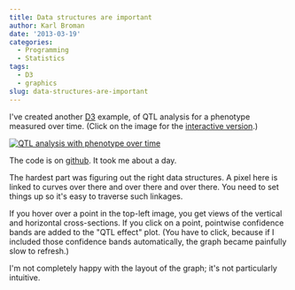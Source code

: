 ```yaml
---
title: Data structures are important
author: Karl Broman
date: '2013-03-19'
categories:
  - Programming
  - Statistics
tags:
  - D3
  - graphics
slug: data-structures-are-important
---
```


I've created another [D3](https://d3js.org) example, of QTL analysis for a phenotype measured over time. (Click on the image for the [interactive version](https://www.biostat.wisc.edu/~kbroman/D3/lod_by_time).)

[![QTL analysis with phenotype over time](https://kbroman.files.wordpress.com/2013/03/lod_by_time.png)](https://www.biostat.wisc.edu/~kbroman/D3/lod_by_time)

The code is on [github](https://github.com/kbroman/d3examples/tree/master/lod_by_time). It took me about a day.

The hardest part was figuring out the right data structures.  A pixel here is linked to curves over there and over there and over there.  You need to set things up so it's easy to traverse such linkages.

If you hover over a point in the top-left image, you get views of the vertical and horizontal cross-sections.  If you click on a point, pointwise confidence bands are added to the "QTL effect" plot.  (You have to click, because if I included those confidence bands automatically, the graph became painfully slow to refresh.)

I'm not completely happy with the layout of the graph; it's not particularly intuitive.
